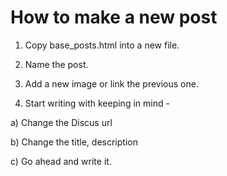 # How to make a new post
1) Copy base_posts.html into a new file.

2) Name the post.

3) Add a new image or link the previous one.

4) Start writing with keeping in mind - 

  a) Change the Discus url
  
  b) Change the title, description
  
  c) Go ahead and write it.
 
